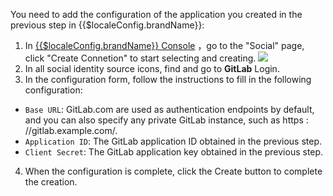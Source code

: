 <IntegrationDetailCard :title="`Fill in the GitLab application configuration at ${$localeConfig.brandName}`">

You need to add the configuration of the application you created in the previous step in {{$localeConfig.brandName}}:

1. In [{{$localeConfig.brandName}} Console](https://console.authing.cn) ，go to the "Social" page, click "Create Connetion" to start selecting and creating.
![](~@imagesEnUs/connections/create-social-idp.jpg)
2. In all social identity source icons, find and go to **GitLab** Login.
3. In the configuration form, follow the instructions to fill in the following configuration:

- `Base URL`: GitLab.com are used as authentication endpoints by default, and you can also specify any private GitLab instance, such as https : //gitlab.example.com/.
- `Application ID`: The GitLab application ID obtained in the previous step.
- `Client Secret`: The GitLab application key obtained in the previous step.

4. When the configuration is complete, click the Create button to complete the creation.

</IntegrationDetailCard>
